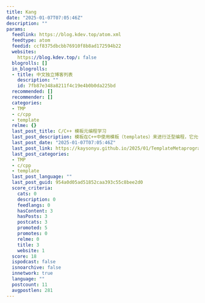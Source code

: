 ```yaml
---
title: Kang
date: "2025-01-07T07:05:46Z"
description: ""
params:
  feedlink: https://blog.kdev.top/atom.xml
  feedtype: atom
  feedid: ccf8375dbcbb76910f8b8ad172594b22
  websites:
    https://blog.kdev.top/: false
  blogrolls: []
  in_blogrolls:
  - title: 中文独立博客列表
    description: ""
    id: 7fb87e348a8211f4c19e4b0b0da225bd
  recommended: []
  recommender: []
  categories:
  - TMP
  - c/cpp
  - template
  relme: {}
  last_post_title: C/C++ 模板元编程学习
  last_post_description: 模板在C++中使用模板（templates）来进行泛型编程，它允许程序员编写与数据类型无关的代码，模板可以是函数模板或类模板。
  last_post_date: "2025-01-07T07:05:46Z"
  last_post_link: https://kaysonyu.github.io/2025/01/TemplateMetaprogramming/
  last_post_categories:
  - TMP
  - c/cpp
  - template
  last_post_language: ""
  last_post_guid: 954a0d05ad51852caa393c55c8bee2d0
  score_criteria:
    cats: 0
    description: 0
    feedlangs: 0
    hasContent: 3
    hasPosts: 3
    postcats: 3
    promoted: 5
    promotes: 0
    relme: 0
    title: 3
    website: 1
  score: 18
  ispodcast: false
  isnoarchive: false
  innetwork: true
  language: ""
  postcount: 11
  avgpostlen: 281
---
```

